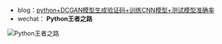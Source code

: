 - blog：<a href="https://blog.csdn.net/sinat_39629323/article/details/117404638?spm=1001.2014.3001.5501" target="_blank">python+DCGAN模型生成验证码+训练CNN模型+测试模型准确率</a>
- wechat： **Python王者之路**

![Python王者之路](https://user-images.githubusercontent.com/45711125/135013611-4c5d58da-bdac-4034-a93b-8d1c66899b53.jpg)
